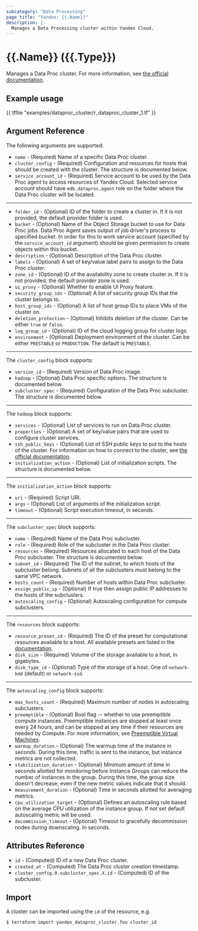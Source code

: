 ```yaml
---
subcategory: "Data Processing"
page_title: "Yandex: {{.Name}}"
description: |-
  Manages a Data Processing cluster within Yandex Cloud.
---
```


# {{.Name}} ({{.Type}})

Manages a Data Proc cluster. For more information, see [the official documentation](https://cloud.yandex.com/docs/data-proc/).

## Example usage

{{ tffile "examples/dataproc_cluster/r_dataproc_cluster_1.tf" }}

## Argument Reference

The following arguments are supported:

* `name` - (Required) Name of a specific Data Proc cluster.
* `cluster_config` - (Required) Configuration and resources for hosts that should be created with the cluster. The structure is documented below.
* `service_account_id` - (Required) Service account to be used by the Data Proc agent to access resources of Yandex Cloud. Selected service account should have `mdb.dataproc.agent` role on the folder where the Data Proc cluster will be located.

---

* `folder_id` - (Optional) ID of the folder to create a cluster in. If it is not provided, the default provider folder is used.
* `bucket` - (Optional) Name of the Object Storage bucket to use for Data Proc jobs. Data Proc Agent saves output of job driver's process to specified bucket. In order for this to work service account (specified by the `service_account_id` argument) should be given permission to create objects within this bucket.
* `description` - (Optional) Description of the Data Proc cluster.
* `labels` - (Optional) A set of key/value label pairs to assign to the Data Proc cluster.
* `zone_id` - (Optional) ID of the availability zone to create cluster in. If it is not provided, the default provider zone is used.
* `ui_proxy` - (Optional) Whether to enable UI Proxy feature.
* `security_group_ids` - (Optional) A list of security group IDs that the cluster belongs to.
* `host_group_ids` - (Optional) A list of host group IDs to place VMs of the cluster on.
* `deletion_protection` - (Optional) Inhibits deletion of the cluster. Can be either `true` or `false`.
* `log_group_id` - (Optional) ID of the cloud logging group for cluster logs.
* `environment` - (Optional) Deployment environment of the cluster. Can be either `PRESTABLE` or `PRODUCTION`. The default is `PRESTABLE`.

---

The `cluster_config` block supports:

* `version_id` - (Required) Version of Data Proc image.
* `hadoop` - (Optional) Data Proc specific options. The structure is documented below.
* `subcluster_spec` - (Required) Configuration of the Data Proc subcluster. The structure is documented below.

---

The `hadoop` block supports:

* `services` - (Optional) List of services to run on Data Proc cluster.
* `properties` - (Optional) A set of key/value pairs that are used to configure cluster services.
* `ssh_public_keys` - (Optional) List of SSH public keys to put to the hosts of the cluster. For information on how to connect to the cluster, see [the official documentation](https://cloud.yandex.com/docs/data-proc/operations/connect).
* `initialization_action` - (Optional) List of initialization scripts. The structure is documented below.

---

The `initialization_action` block supports:

* `uri` - (Required) Script URI.
* `args` - (Optional) List of arguments of the initialization script.
* `timeout` - (Optional) Script execution timeout, in seconds.

---

The `subcluster_spec` block supports:

* `name` - (Required) Name of the Data Proc subcluster.
* `role` - (Required) Role of the subcluster in the Data Proc cluster.
* `resources` - (Required) Resources allocated to each host of the Data Proc subcluster. The structure is documented below.
* `subnet_id` - (Required) The ID of the subnet, to which hosts of the subcluster belong. Subnets of all the subclusters must belong to the same VPC network.
* `hosts_count` - (Required) Number of hosts within Data Proc subcluster.
* `assign_public_ip` - (Optional) If true then assign public IP addresses to the hosts of the subclusters.
* `autoscaling_config` - (Optional) Autoscaling configuration for compute subclusters.

---

The `resources` block supports:

* `resource_preset_id` - (Required) The ID of the preset for computational resources available to a host. All available presets are listed in the [documentation](https://cloud.yandex.com/docs/data-proc/concepts/instance-types).
* `disk_size` - (Required) Volume of the storage available to a host, in gigabytes.
* `disk_type_id` - (Optional) Type of the storage of a host. One of `network-hdd` (default) or `network-ssd`.

---

The `autoscaling_config` block supports:

* `max_hosts_count` - (Required) Maximum number of nodes in autoscaling subclusters.
* `preemptible` - (Optional) Bool flag -- whether to use preemptible compute instances. Preemptible instances are stopped at least once every 24 hours, and can be stopped at any time if their resources are needed by Compute. For more information, see [Preemptible Virtual Machines](https://cloud.yandex.com/docs/compute/concepts/preemptible-vm).
* `warmup_duration` - (Optional) The warmup time of the instance in seconds. During this time, traffic is sent to the instance, but instance metrics are not collected.
* `stabilization_duration` - (Optional) Minimum amount of time in seconds allotted for monitoring before Instance Groups can reduce the number of instances in the group. During this time, the group size doesn't decrease, even if the new metric values indicate that it should.
* `measurement_duration` - (Optional) Time in seconds allotted for averaging metrics.
* `cpu_utilization_target` - (Optional) Defines an autoscaling rule based on the average CPU utilization of the instance group. If not set default autoscaling metric will be used.
* `decommission_timeout` - (Optional) Timeout to gracefully decommission nodes during downscaling. In seconds.

## Attributes Reference

* `id` - (Computed) ID of a new Data Proc cluster.
* `created_at` - (Computed) The Data Proc cluster creation timestamp.
* `cluster_config.0.subcluster_spec.X.id` - (Computed) ID of the subcluster.

## Import

A cluster can be imported using the `id` of the resource, e.g.

```
$ terraform import yandex_dataproc_cluster.foo cluster_id
```
